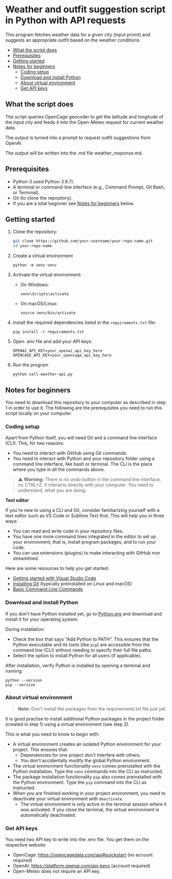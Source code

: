 # Weather and outfit suggestion script in Python with API requests


This program fetches weather data for a given city (input promt) and suggests an appropriate outfit based on the weather conditions.

- [What the script does](#what-the-script-does)
- [Prerequisites](#prerequisites)
- [Getting started](#getting-started)
- [Notes for beginners](#notes-for-beginners)
  - [Coding setup](#coding-setup)
  - [Download and install Python](#download-and-install-python)
  - [About virtual environment](#about-virtual-environment)
  - [Get API keys](#get-api-keys)

## What the script does

The script queries OpenCage geocoder to get the latitude and longitude of the input city and feeds it into the Open-Meteo request for current weather data.

The output is turned into a prompt to request outfit suggestions from OpenAI.

The output will be written into the .md file weather_response.md.

## Prerequisites
- Python (I used Python 3.9.7).
- A terminal or command-line interface (e.g., Command Prompt, Git Bash, or Terminal).
- Git (to clone the repository).
- If you are a total beginner see [Notes for beginners](##notes-for-beginners) below.

## Getting started

1. Clone the repository:
   ```bash
   git clone https://github.com/your-username/your-repo-name.git
   cd your-repo-name
2. Create a virtual environment
   
   ```python -m venv venv```

3. Activate the virtual environment:

    - On Windows:
  
        ```venv\Scripts\activate```

    - On macOS/Linux: 
  
        ```source venv/bin/activate```

4. Install the required dependencies listed in the ``requirements.txt`` file:
    ```
    pip install -r requirements.txt
    ```

5. Open .env file and add your API keys:

    ```
    OPENAI_API_KEY=your_openai_api_key_here
    OPENCAGE_API_KEY=your_opencage_api_key_here
    ```
6. Run the program
   
    ```
    python call-weather-api.py
    ```

## Notes for beginners

You need to download this repository to your computer as described in step 1 in order to use it. The following are the prerequisites you need to run this script locally on your computer.

### Coding setup
Apart from Python itself, you will need Git and a command line interface (CLI). This, for two reasons: 
- You need to interact with GitHub using Git commands.
- You need to interact with Python and your repository folder using a command line interface, like bash or terminal. The CLI is the place where you type in all the commands above.
  

> ⚠️ **Warning:** There is no undo button in the command line interface, no CTRL+Z. It interacts directly with your computer. You need to understand, what you are doing.

**Text editor**

If you're new to using a CLI and Git, consider familiarizing yourself with a text editor such as VS Code or Sublime Text first. 
This will help you in three ways:
- You can read and write code in your repository files.
- You have one more command lines integrated in the editor to set up your environment, that is, install program packages, and to run your code.
- You can use extensions (plugins) to make interacting with GitHub mor streamlined.
   
Here are some resources to help you get started:
- [Getting started with Visual Studio Code](https://code.visualstudio.com/docs/introvideos/basics)
- [Installing Git](https://git-scm.com/book/en/v2/Getting-Started-Installing-Git) (typically preinstalled on Linux and macOS)
- [Basic Command Line Commands](https://www.codecademy.com/articles/command-line-commands)

### Download and install Python

If you don't have Python installed yet, go to [Python.org](https://www.python.org/) and download and install it for your operating system. 

During installation:
- Check the box that says "Add Python to PATH". This ensures that the Python executable and its tools (like ``pip``) are accessible from the command line (CLI) without needing to specify their full file paths.
- Select the option to install Python for all users (if applicable).
  
After installation, verify Python is installed by opening a terminal and running:
```
python --version
pip --version
```

### About virtual environment

> **Note:** Don't install the packages from the requirements.txt file just yet.

It is good practise to install additional Python packages in the project folder (created in step 1) using a virtual environment (see step 2). 

This is what you need to know to begin with:

- A virtual environment creates an isolated Python environment for your project. This ensures that:
  - Dependencies for one project don't interfere with others.
  - You don't accidentally modify the global Python environment.
- The virtual environment functionality ``venv`` comes preinstalled with the Python installation. Type the ``venv`` commands into the CLI as instructed.
- The package installation functionality ```pip``` also comes preinstalled with the Python environment. Type the ``pip`` command into the CLI as instructed.
- When you are finished working in your project environment, you need to deactivate your virtual environment with ``deactivate``.
  - The virtual environment is only active in the terminal session where it was activated. If you close the terminal, the virtual environment is automatically deactivated.

### Get API keys

You need two API key to write into the .env file. You get them on the respective website:

- OpenCage: https://opencagedata.com/api#quickstart (no account required)
- OpenAI: https://platform.openai.com/api-keys (account required)
- Open-Meteo does not require an API key.